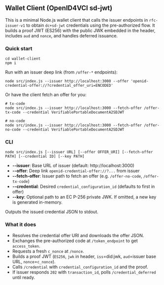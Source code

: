 ## Wallet Client (OpenID4VCI sd-jwt)

This is a minimal Node.js wallet client that calls the issuer endpoints in `rfc-issuer-v1` to obtain `dc+sd-jwt` credentials using the pre-authorized flow. It builds a proof JWT (ES256) with the public JWK embedded in the header, includes `aud` and `nonce`, and handles deferred issuance.

### Quick start

```
cd wallet-client
npm i
```

Run with an issuer deep link (from `/offer-*` endpoints):

```
node src/index.js --issuer http://localhost:3000 --offer 'openid-credential-offer://?credential_offer_uri=ENCODED'
```

Or have the client fetch an offer for you:

```
# tx-code
node src/index.js --issuer http://localhost:3000 --fetch-offer /offer-tx-code --credential VerifiablePortableDocumentA2SDJWT

# no-code
node src/index.js --issuer http://localhost:3000 --fetch-offer /offer-no-code --credential VerifiablePortableDocumentA2SDJWT
```

### CLI

```
node src/index.js [--issuer URL] [--offer OFFER_URI] [--fetch-offer PATH] [--credential ID] [--key PATH]
```

- **--issuer**: Base URL of issuer (default: http://localhost:3000)
- **--offer**: Deep link `openid-credential-offer://?...` from issuer
- **--fetch-offer**: Issuer path to fetch an offer (e.g. `/offer-no-code`, `/offer-tx-code`)
- **--credential**: Desired `credential_configuration_id` (defaults to first in offer)
- **--key**: Optional path to an EC P-256 private JWK. If omitted, a new key is generated in-memory.

Outputs the issued credential JSON to stdout.

### What it does

- Resolves the credential offer URI and downloads the offer JSON.
- Exchanges the pre-authorized code at `/token_endpoint` to get `access_token`.
- Requests a fresh `c_nonce` at `/nonce`.
- Builds a proof JWT (`ES256`, `jwk` in header, `iss`=did:jwk, `aud`=issuer base URL, `nonce`=`c_nonce`).
- Calls `/credential` with `credential_configuration_id` and the proof.
- If issuer responds `202` with `transaction_id`, polls `/credential_deferred` until ready.


